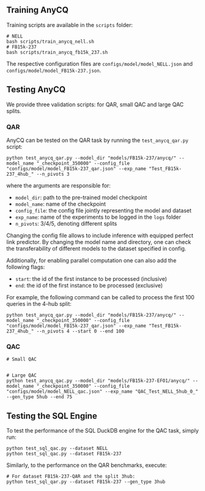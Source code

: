 

## Training AnyCQ
Training scripts are available in the `scripts` folder:
```
# NELL
bash scripts/train_anycq_nell.sh
# FB15k-237
bash scripts/train_anycq_fb15k_237.sh
```
The respective configuration files are `configs/model/model_NELL.json` and `configs/model/model_FB15k-237.json`.

## Testing AnyCQ
We provide three validation scripts: for QAR, small QAC and large QAC splits.

### QAR
AnyCQ can be tested on the QAR task by running the `test_anycq_qar.py` script:
```
python test_anycq_qar.py --model_dir "models/FB15k-237/anycq/" --model_name "_checkpoint_350000" --config_file "configs/model/model_FB15k-237_qar.json" --exp_name "Test_FB15k-237_4hub_" --n_pivots 3
```
where the arguments are responsible for:
- `model_dir`: path to the pre-trained model checkpoint
- `model_name`: name of the checkpoint
- `config_file`: the config file jointly representing the model and dataset
- `exp_name`: name of the experiments to be logged in the `logs` folder
- `n_pivots`: 3/4/5, denoting different splits

Changing the config file allows to include inference with equipped perfect link predictor. By changing the model name and directory, one can check the transferability of different models to the dataset specified in config.

Additionally, for enabling parallel computation one can also add the following flags:
- `start`: the id of the first instance to be processed (inclusive)
- `end`: the id of the first instance to be processed (exclusive)

For example, the following command can be called to process the first 100 queries in the 4-hub split:
```
python test_anycq_qar.py --model_dir "models/FB15k-237/anycq/" --model_name "_checkpoint_350000" --config_file "configs/model/model_FB15k-237_qar.json" --exp_name "Test_FB15k-237_4hub_" --n_pivots 4 --start 0 --end 100
``` 

### QAC
```
# Small QAC


# Large QAC
python test_anycq_qac.py --model_dir "models/FB15k-237-EFO1/anycq/" --model_name "_checkpoint_350000" --config_file "configs/model/model_NELL_qac.json" --exp_name "QAC_Test_NELL_5hub_0_" --gen_type 5hub --end 75
```

## Testing the SQL Engine
To test the performance of the SQL DuckDB engine for the QAC task, simply run:
```
python test_sql_qac.py --dataset NELL
python test_sql_qac.py --dataset FB15k-237
```

Similarly, to the performance on the QAR benchmarks, execute:
```
# For dataset FB15k-237-QAR and the split 3hub:
python test_sql_qar.py --dataset FB15k-237 --gen_type 3hub
```